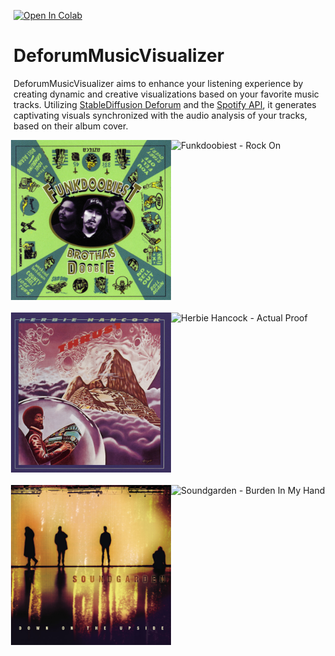 [![Open In Colab](https://colab.research.google.com/assets/colab-badge.svg)](https://colab.research.google.com/drive/17Z-UW9ybR113xKxOKK88Wcfsl621wQzM#scrollTo=UuttUY-t-gtd)

# DeforumMusicVisualizer
DeforumMusicVisualizer aims to enhance your listening experience by creating dynamic and creative visualizations based on your favorite music tracks. Utilizing [StableDiffusion Deforum](https://github.com/deforum-art/deforum-stable-diffusion) and the [Spotify API](https://developer.spotify.com/documentation/web-api), it generates captivating visuals synchronized with the audio analysis of your tracks, based on their album cover.

<div style="display: flex; align-items: center; justify-content: center; margin-bottom: 20px;">
  <img src="example_gifs/Funkdoobiest%20-%20Rock%20On.jpg" alt="Funkdoobiest - Rock On / Album Cover" width="256" height="256">
  <img src="example_gifs/Funkdoobiest%20-%20Rock%20On.gif" alt="Funkdoobiest - Rock On" width="256" height="256">
</div>

<div style="display: flex; align-items: center; justify-content: center; margin-bottom: 20px;">
  <img src="example_gifs/Herbie%20Hancock%20-%20Actual%20Proof.jpg" alt="Herbie Hancock - Actual Proof / Album Cover" width="256" height="256">
  <img src="example_gifs/Herbie%20Hancock%20-%20Actual%20Proof.gif" alt="Herbie Hancock - Actual Proof" width="256" height="256">
</div>

<div style="display: flex; align-items: center; justify-content: center;">
  <img src="example_gifs/Soundgarden%20-%20Burden%20In%20My%20Hand.jpg" alt="Soundgarden - Burden In My Hand / Album Cover" width="256" height="256">
  <img src="example_gifs/Soundgarden%20-%20Burden%20In%20My%20Hand.gif" alt="Soundgarden - Burden In My Hand" width="256" height="256">
</div>

